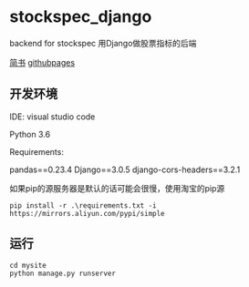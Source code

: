 # stockspec_django
backend for stockspec 
用Django做股票指标的后端

[简书](https://www.jianshu.com/p/b06fe7287be6) [githubpages](https://mmdfish.github.io/2020/04/29/%E7%94%A8Django%E5%88%9B%E5%BB%BA%E5%90%8E%E7%AB%AF/)

## 开发环境

IDE: visual studio code

Python 3.6



Requirements:

pandas==0.23.4
Django==3.0.5
django-cors-headers==3.2.1



如果pip的源服务器是默认的话可能会很慢，使用淘宝的pip源
```
pip install -r .\requirements.txt -i https://mirrors.aliyun.com/pypi/simple
```

## 运行

```
cd mysite
python manage.py runserver
```


# 

